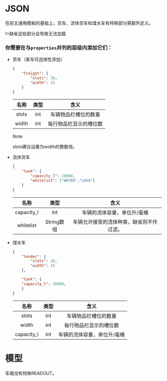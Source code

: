 # JSON
在前文通用模板的基础上，货车、流体货车和煤水车有特殊部分需额外定义。

!>缺省这些部分会导致无法加载



### 你需要在与`properties`并列的层级内添加它们：

* 货车（客车可选择性添加）
    
    ```json
    {
        "freight": {
            "slots": 30,
            "width": 15
        }
    }
    ```
    |  名称   | 类型  |     	含义     |
    |:-----:|:---:|:-----------:|
    | slots | int | 车辆物品栏槽位的数量  |
    | width | int | 每行物品栏显示的槽位数 |
    
    >[!NOTE]
    > slots建议设置为width的整数倍。

* 流体货车
    
    ```json
    {
        "tank": {
            "capacity_l": 20000,
            "whitelist": ["WATER","LAVA"]
        }
    }
    ```
    
    |     名称     |    类型    |         	含义          |
    |:----------:|:--------:|:--------------------:|
    | capacity_l |   int    |    车辆的流体容量，单位升/毫桶    |
    | whitelist  | String数组 | 车辆允许接受的流体种类，缺省则不作过滤。 |

* 煤水车

    ```json
    {
        "tender": {
            "slots": 30,
            "width": 15
        },
    
        "tank": {
        "capacity_l": 20000,
        }
    }
    ```

    |     名称     | 类型  |      	含义       |
    |:----------:|:---:|:--------------:|
    |   slots    | int |   车辆物品栏槽位的数量   |
    |   width    | int |  每行物品栏显示的槽位数   |
    | capacity_l | int | 车辆的流体容量，单位升/毫桶 |

# 模型

车厢没有特殊READOUT。
